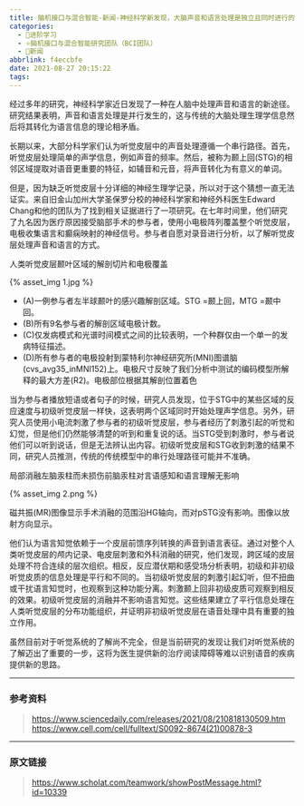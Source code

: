 ```yaml
---
title: 脑机接口与混合智能-新闻-神经科学新发现，大脑声音和语言处理是独立且同时进行的
categories:
  - 🌙进阶学习
  - ⭐脑机接口与混合智能研究团队（BCI团队）
  - 💫新闻
abbrlink: f4eccbfe
date: 2021-08-27 20:15:22
tags:
---
```


经过多年的研究，神经科学家近日发现了一种在人脑中处理声音和语言的新途径。研究结果表明，声音和语言处理是并行发生的，这与传统的大脑处理生理学信息然后将其转化为语言信息的理论相矛盾。

长期以来，大部分科学家们认为听觉皮层中的声音处理遵循一个串行路径。首先，听觉皮层处理简单的声学信息，例如声音的频率。然后，被称为颞上回(STG)的相邻区域提取对语音更重要的特征，如辅音和元音，将声音转化为有意义的单词。

但是，因为缺乏听觉皮层十分详细的神经生理学记录，所以对于这个猜想一直无法证实。来自旧金山加州大学圣保罗分校的神经科学家和神经外科医生Edward Chang和他的团队为了找到相关证据进行了一项研究。在七年时间里，他们研究了九名因为医疗原因接受脑部手术的参与者，使用小电极阵列覆盖整个听觉皮层，电极收集语言和癫痫映射的神经信号。参与者自愿对录音进行分析，以了解听觉皮层处理声音和语言的方式。

<!--more-->

人类听觉皮层颞叶区域的解剖切片和电极覆盖

{% asset_img 1.jpg %}

- (A)一例参与者左半球颞叶的感兴趣解剖区域。STG =颞上回，MTG =颞中回。
- (B)所有9名参与者的解剖区域电极计数。
- (C)仅发病模式和光谱时间模式之间的比较表明，一个种群仅由一个单一的发病特征描述。
- (D)所有参与者的电极投射到蒙特利尔神经研究所(MNI)图谱脑(cvs_avg35_inMNI152)上。电极尺寸反映了我们分析中测试的编码模型所解释的最大方差(R2)。电极部位根据其解剖位置着色

当为参与者播放短语或者句子的时候，研究人员发现，位于STG中的某些区域的反应速度与初级听觉皮层一样快，这表明两个区域同时开始处理声学信息。另外，研究人员使用小电流刺激了参与者的初级听觉皮层，参与者经历了刺激引起的听觉和幻觉，但是他们仍然能够清楚的听到和重复说的话。当STG受到刺激时，参与者说他们可以听到说话，但是无法辨认出内容。初级听觉皮层和STG收到刺激的结果不同，研究人员推测，传统的传统模型中的串行处理路径可能并不准确。

局部消融左脑汞柱而未损伤前脑汞柱对言语感知和语言理解无影响

{% asset_img 2.png %}

磁共振(MR)图像显示手术消融的范围沿HG轴向，而对pSTG没有影响。图像以放射方向显示。

他们认为语言知觉依赖于一个皮层前馈序列转换的声音到语言表征。通过对整个人类听觉皮层的颅内记录、电皮层刺激和外科消融的研究，他们发现，跨区域的皮层处理不符合连续的层次组织。相反，反应潜伏期和感受场分析表明，初级和非初级听觉皮质的信息处理是平行和不同的。当初级听觉皮层的刺激引起幻听，但不扭曲或干扰语言知觉时，也观察到这种功能分离。刺激颞上回非初级皮质可观察到相反的效果。初级听觉皮层的消融并不影响语言知觉。这些结果建立了平行信息处理在人类听觉皮层的分布功能组织，并证明非初级听觉皮层在语音处理中具有重要的独立作用。

虽然目前对于听觉系统的了解尚不完全，但是当前研究的发现让我们对听觉系统的了解迈出了重要的一步，这将为医生提供新的治疗阅读障碍等难以识别语音的疾病提供新的思路。

***

### 参考资料

> <https://www.sciencedaily.com/releases/2021/08/210818130509.htm>
> <https://www.cell.com/cell/fulltext/S0092-8674(21)00878-3>

***

### 原文链接

> <https://www.scholat.com/teamwork/showPostMessage.html?id=10339>
